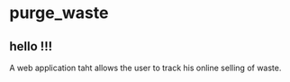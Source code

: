 # purge_waste
<h2>hello !!!</h2>
A web application taht allows the user to track his online selling of waste.
